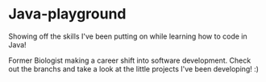 # Java-playground
Showing off the skills I've been putting on while learning how to code in Java!

Former Biologist making a career shift into software development. 
Check out the branchs and take a look at the little projects I've been developing! :)
